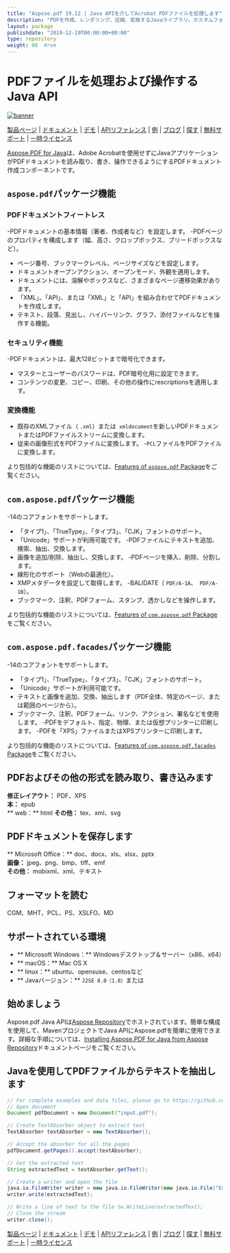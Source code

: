 ```yaml
---
title: "Aspose.pdf 19.12 | Java APIを介してAcrobat PDFファイルを処理します" 
description: "PDFを作成、レンダリング、圧縮、変換するJavaライブラリ。カスタムフォント、JavaScript、グラフ、ブックマーク、画像、エクスポート、注釈、フォーム、印刷をサポートします。" 
layout: package
publishdate: "2019-12-19T00:00:00+00:00"
type: repository
weight: 00	#rem
---
```


# PDFファイルを処理および操作するJava API
[![banner](../aspose_pdf-for-java-banner.png)](./)

[製品ページ](https://products.aspose.com/pdf/java) | [ドキュメント](https://docs.aspose.com/pdf/java/) | [デモ](https://products.aspose.app/pdf/family) | [APIリファレンス](https://apireference.aspose.com/pdf/java) | [例](https://github.com/aspose-pdf/Aspose.PDF-for-Java/tree/master/例) | [ブログ](https://blog.aspose.com/category/pdf/) | [探す](https://search.aspose.com/) | [無料サポート](https://forum.aspose.com/c/pdf) | [一時ライセンス](https://purchase.aspose.com/temporary-license)

[Aspose.PDF for Java](https://products.aspose.com/pdf/java)は、Adobe Acrobatを使用せずにJavaアプリケーションがPDFドキュメントを読み取り、書き、操作できるようにするPDFドキュメント作成コンポーネントです。

## `aspose.pdf`パッケージ機能

### PDFドキュメントフィートレス
-PDFドキュメントの基本情報（著者、作成者など）を設定します。
-PDFページのプロパティを構成します（幅、高さ、クロップボックス、ブリードボックスなど）。
 - ページ番号、ブックマークレベル、ページサイズなどを設定します。
 - ドキュメントオープンアクション、オープンモード、外観を適用します。
 - ドキュメントには、溶解やボックスなど、さまざまなページ遷移効果があります。
 - 「XML」、「API」、または「XML」と「API」を組み合わせてPDFドキュメントを作成します。
 - テキスト、段落、見出し、ハイパーリンク、グラフ、添付ファイルなどを操作する機能。

### セキュリティ機能
-PDFドキュメントは、最大128ビットまで暗号化できます。
 - マスターとユーザーのパスワードは、PDF暗号化用に設定できます。
 - コンテンツの変更、コピー、印刷、その他の操作にrescriptionsを適用します。

### 変換機能
 - 既存のXMLファイル（ `.xml`）または` xmldocument`を新しいPDFドキュメントまたはPDFファイルストリームに変換します。
 - 従来の画像形式をPDFファイルに変換します。
-`PCL`ファイルをPDFファイルに変換します。

より包括的な機能のリストについては、[Features of `aspose.pdf` Package](https://docs.aspose.com/pdf/java/features-of-aspose-pdf-package/)をご覧ください。

## `com.aspose.pdf`パッケージ機能
-14のコアフォントをサポートします。
 - 「タイプ1」、「TrueType」、「タイプ3」、「CJK」フォントのサポート。
 - 「Unicode」サポートが利用可能です。
-PDFファイルにテキストを追加、検索、抽出、交換します。
 - 画像を追加/削除、抽出し、交換します。
-PDFページを挿入、削除、分割します。
 - 線形化のサポート（Webの最適化）。
 -  XMPメタデータを設定して取得します。
-BALIDATE（ `PDF/A-1A`、` PDF/A-1B`）。
 - ブックマーク、注釈、PDFフォーム、スタンプ、透かしなどを操作します。

より包括的な機能のリストについては、[Features of `com.aspose.pdf` Package](https://docs.aspose.com/pdf/java/features-of-com-aspose-pdf-package/)をご覧ください。

## `com.aspose.pdf.facades`パッケージ機能
-14のコアフォントをサポートします。
 - 「タイプ1」、「TrueType」、「タイプ3」、「CJK」フォントのサポート。
 - 「Unicode」サポートが利用可能です。
 - テキストと画像を追加、交換、抽出します（PDF全体、特定のページ、または範囲のページから）。
 - ブックマーク、注釈、PDFフォーム、リンク、アクション、署名などを使用します。
-PDFをデフォルト、指定、物理、または仮想プリンターに印刷します。
-PDFを「XPS」ファイルまたはXPSプリンターに印刷します。

より包括的な機能のリストについては、[Features of `com.aspose.pdf.facades` Package](https://docs.aspose.com/pdf/java/features-of-com-aspose-pdf-facades-package/)をご覧ください。

## PDFおよびその他の形式を読み取り、書き込みます
**修正レイアウト：** PDF、XPS \
**本：** epub \
** web：** html
**その他：** tex、xml、svg

## PDFドキュメントを保存します
** Microsoft Office：** doc、docx、xls、xlsx、pptx \
**画像：** jpeg、png、bmp、tiff、emf \
**その他：** mobixml、xml、テキスト

## フォーマットを読む
CGM、MHT、PCL、PS、XSLFO、MD

## サポートされている環境
 -  ** Microsoft Windows：** Windowsデスクトップ＆サーバー（x86、x64）
 -  ** macOS：** Mac OS X
 -  ** linux：** ubuntu、opensuse、centosなど
 -  ** Javaバージョン：** `J2SE 8.0（1.8）`または

## 始めましょう

Aspose.pdf Java APIは[Aspose Repository](https://repository.aspose.com/pdf/)でホストされています。簡単な構成を使用して、MavenプロジェクトでJava APIにAspose.pdfを簡単に使用できます。詳細な手順については、[Installing Aspose.PDF for Java from Aspose Repository](https://docs.aspose.com/pdf/java/installation/)ドキュメントページをご覧ください。

## Javaを使用してPDFファイルからテキストを抽出します

```java
// For complete examples and data files, please go to https://github.com/aspose-pdf/Aspose.Pdf-for-Java
// Open document
Document pdfDocument = new Document("input.pdf");

// Create TextAbsorber object to extract text
TextAbsorber textAbsorber = new TextAbsorber();

// Accept the absorber for all the pages
pdfDocument.getPages().accept(textAbsorber);

// Get the extracted text
String extractedText = textAbsorber.getText();

// Create a writer and open the file
java.io.FileWriter writer = new java.io.FileWriter(new java.io.File("Extracted_text.txt"));
writer.write(extractedText);

// Write a line of text to the file tw.WriteLine(extractedText);
// Close the stream
writer.close();
```

[製品ページ](https://products.aspose.com/pdf/java) | [ドキュメント](https://docs.aspose.com/pdf/java/) | [デモ](https://products.aspose.app/pdf/family) | [APIリファレンス](https://apireference.aspose.com/pdf/java) | [例](https://github.com/aspose-pdf/Aspose.PDF-for-Java/tree/master/例) | [ブログ](https://blog.aspose.com/category/pdf/) | [探す](https://search.aspose.com/) | [無料サポート](https://forum.aspose.com/c/pdf) | [一時ライセンス](https://purchase.aspose.com/temporary-license)

